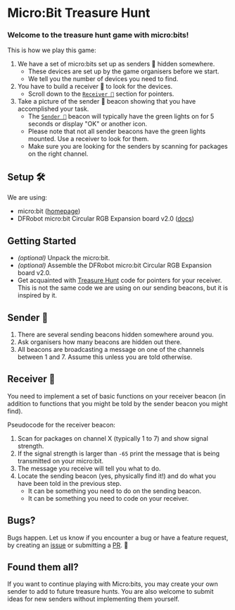 # Micro:Bit Treasure Hunt

### Welcome to the treasure hunt game with micro:bits!

This is how we play this game:
1. We have a set of micro:bits set up as senders 📡 hidden somewhere.
    - These devices are set up by the game organisers before we start.
    - We tell you the number of devices you need to find.
2. You have to build a receiver 📶 to look for the devices.
    - Scroll down to the [`Receiver 📶`](#receiver-) section for pointers.
3. Take a picture of the sender 📡 beacon showing that you have accomplished your task.
    - The [`Sender 📡`](#sender-) beacon will typically have the green lights on for 5 seconds or display "OK" or another icon. 
    - Please note that not all sender beacons have the green lights mounted. Use a receiver to look for them.
    - Make sure you are looking for the senders by scanning for packages on the right channel.

## Setup 🛠
We are using:
* micro:bit ([homepage](https://microbit.org/))
* DFRobot micro:bit Circular RGB Expansion board v2.0 ([docs](https://wiki.dfrobot.com/Micro_bit_Circular_RGB_LED_Expansion_Board_SKU__ROB0150))

## Getting Started
* _(optional)_ Unpack the micro:bit.
* _(optional)_ Assemble the DFRobot micro:bit Circular RGB Expansion board v2.0.
* Get acquainted with [Treasure Hunt](https://microbit.org/projects/make-it-code-it/treasure-hunt/) code for pointers for your receiver. This is not the same code we are using on our sending beacons, but it is inspired by it.

## Sender 📡
1. There are several sending beacons hidden somewhere around you. 
2. Ask organisers how many beacons are hidden out there.
3. All beacons are broadcasting a message on one of the channels between 1 and 7. Assume this unless you are told otherwise.

## Receiver 📶
You need to implement a set of basic functions on your receiver beacon (in addition to functions that you might be told by the sender beacon you might find).

Pseudocode for the receiver beacon:
1. Scan for packages on channel X (typically 1 to 7) and show signal strength.
2. If the signal strength is larger than `-65` print the message that is being transmitted on your micro:bit.
3. The message you receive will tell you what to do.
4. Locate the sending beacon (yes, physically find it!) and do what you have been told in the previous step.
    - It can be something you need to do on the sending beacon.
    - It can be something you need to code on your receiver.

## Bugs?
Bugs happen. Let us know if you encounter a bug or have a feature request, by creating an [issue](https://github.com/mehmandarov/microbit-treasurehunt/issues) or submitting a [PR](https://github.com/mehmandarov/microbit-treasurehunt/pulls). 🙌

## Found them all?
If you want to continue playing with Micro:bits, you may create your own sender to add to future treasure hunts. You are also welcome to submit ideas for new senders without implementing them yourself. 
